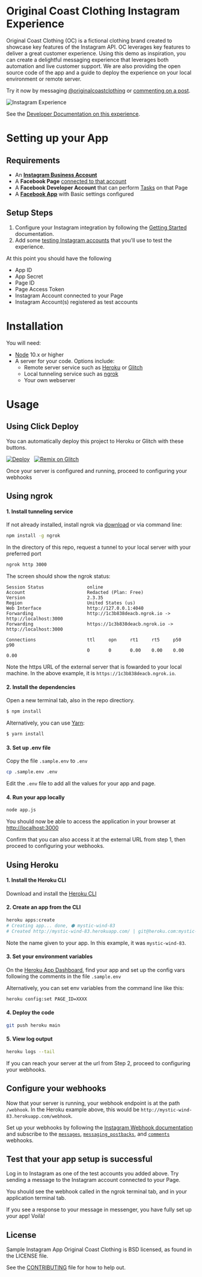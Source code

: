 # Original Coast Clothing Instagram Experience

Original Coast Clothing (OC) is a fictional clothing brand created to showcase key features of the Instagram API. OC leverages key features to deliver a great customer experience. Using this demo as inspiration, you can create a delightful messaging experience that leverages both automation and live customer support. We are also providing the open source code of the app and a guide to deploy the experience on your local environment or remote server.

Try it now by messaging [@originalcoastclothing](https://www.instagram.com/originalcoastclothing) or [commenting on a post](https://www.instagram.com/p/CNaLh5xgppt).

![Instagram Experience](public/experience.png)

See the [Developer Documentation on this experience](https://developers.facebook.com/docs/messenger-platform/instagram).

# Setting up your App

## Requirements

- An **[Instagram Business Account](https://help.instagram.com/502981923235522?fbclid=IwAR0o0WpsSiJKF9D8iDm9NYeUJXD2_qoiOqzg6fcPXp1kHPBYpqpi1Q8Tzbw)**
- A **Facebook Page** [connected to that account](https://developers.facebook.com/docs/instagram-api/overview#pages)
- A **Facebook Developer Account** that can perform [Tasks](https://developers.facebook.com/docs/instagram-api/overview#tasks) on that Page
- A **[Facebook App](https://developers.facebook.com/docs/development/create-an-app)** with Basic settings configured

## Setup Steps

1. Configure your Instagram integration by following the [Getting Started](https://developers.facebook.com/docs/messenger-platform/instagram/get-started) documentation.
2. Add some [testing Instagram accounts](https://developers.facebook.com/docs/messenger-platform/instagram/features/webhook#webhook-testing) that you'll use to test the experience.

At this point you should have the following

- App ID
- App Secret
- Page ID
- Page Access Token
- Instagram Account connected to your Page
- Instagram Account(s) registered as test accounts

# Installation

You will need:

- [Node](https://nodejs.org/en/) 10.x or higher
- A server for your code. Options include:
  - Remote server service such as [Heroku](https://www.heroku.com/) or [Glitch](http://glitch.com/)
  - Local tunneling service such as [ngrok](https://ngrok.com/)
  - Your own webserver


# Usage

## Using Click Deploy

You can automatically deploy this project to Heroku or Glitch with these buttons.

[![Deploy](https://www.herokucdn.com/deploy/button.svg)](https://bit.ly/2QQE5Qo) &nbsp; [![Remix on Glitch](https://cdn.glitch.com/2703baf2-b643-4da7-ab91-7ee2a2d00b5b%2Fremix-button.svg)](https://bit.ly/3wB07G1)

Once your server is configured and running, proceed to configuring your webhooks

## Using ngrok

#### 1. Install tunneling service

If not already installed, install ngrok via [download](https://ngrok.com/download) or via command line:

```bash
npm install -g ngrok
```

In the directory of this repo, request a tunnel to your local server with your preferred port
```bash
ngrok http 3000
```

The screen should show the ngrok status:

```
Session Status                online
Account                       Redacted (Plan: Free)
Version                       2.3.35
Region                        United States (us)
Web Interface                 http://127.0.0.1:4040
Forwarding                    http://1c3b838deacb.ngrok.io -> http://localhost:3000
Forwarding                    https://1c3b838deacb.ngrok.io -> http://localhost:3000

Connections                   ttl     opn     rt1     rt5     p50     p90
                              0       0       0.00    0.00    0.00    0.00
```
Note the https URL of the external server that is fowarded to your local machine. In the above example, it is `https://1c3b838deacb.ngrok.io`.

#### 2. Install the dependencies

Open a new terminal tab, also in the repo directiory.

```bash
$ npm install
```

Alternatively, you can use [Yarn](https://yarnpkg.com/en/):

```bash
$ yarn install
```

#### 3. Set up .env file

Copy the file `.sample.env` to `.env`

```bash
cp .sample.env .env
```

Edit the `.env` file to add all the values for your app and page.

#### 4. Run your app locally

```bash
node app.js
```

You should now be able to access the application in your browser at [http://localhost:3000](http://localhost:3000)

Confirm that you can also access it at the external URL from step 1, then proceed to configuring your webhooks.

## Using Heroku

#### 1. Install the Heroku CLI

Download and install the [Heroku CLI](https://devcenter.heroku.com/articles/heroku-cli)

#### 2. Create an app from the CLI

```bash
heroku apps:create
# Creating app... done, ⬢ mystic-wind-83
# Created http://mystic-wind-83.herokuapp.com/ | git@heroku.com:mystic-wind-83.git
```

Note the name given to your app. In this example, it was `mystic-wind-83`.

#### 3. Set your environment variables

On the [Heroku App Dashboard](https://dashboard.heroku.com/), find your app and set up the config vars following the comments in the file ```.sample.env```

Alternatively, you can set env variables from the command line like this:

 ```bash
heroku config:set PAGE_ID=XXXX
```

#### 4. Deploy the code

```bash
git push heroku main
```

#### 5. View log output

```bash
heroku logs --tail
```

If you can reach your server at the url from Step 2, proceed to configuring your webhooks.

## Configure your webhooks

Now that your server is running, your webhook endpoint is at the path `/webhook`. In the Heroku example above, this would be `http://mystic-wind-83.herokuapp.com/webhook`.

Set up your webhooks by following the [Instagram Webhook documentation](https://developers.facebook.com/docs/messenger-platform/instagram/features/webhook) and subscribe to the [`messages`](https://developers.facebook.com/docs/graph-api/webhooks/reference/instagram/#messages), [`messaging_postbacks`](https://developers.facebook.com/docs/graph-api/webhooks/reference/instagram/#messaging_postbacks), and [`comments`](https://developers.facebook.com/docs/graph-api/webhooks/reference/instagram/#comments) webhooks.

## Test that your app setup is successful

Log in to Instagram as one of the test accounts you added above. Try sending a message to the Instagram account connected to your Page.

You should see the webhook called in the ngrok terminal tab, and in your application terminal tab.

If you see a response to your message in messenger, you have fully set up your app! Voilà!


## License

Sample Instagram App Original Coast Clothing is BSD licensed, as found in the LICENSE file.

See the [CONTRIBUTING](CONTRIBUTING.md) file for how to help out.
